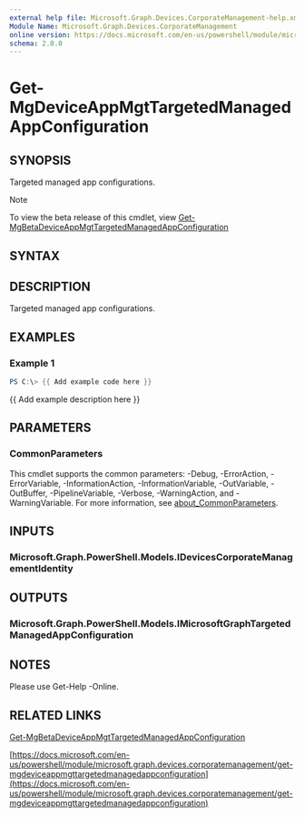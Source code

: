 ```yaml
---
external help file: Microsoft.Graph.Devices.CorporateManagement-help.xml
Module Name: Microsoft.Graph.Devices.CorporateManagement
online version: https://docs.microsoft.com/en-us/powershell/module/microsoft.graph.devices.corporatemanagement/get-mgdeviceappmgttargetedmanagedappconfiguration
schema: 2.0.0
---
```


# Get-MgDeviceAppMgtTargetedManagedAppConfiguration

## SYNOPSIS
Targeted managed app configurations.

> [!NOTE]
> To view the beta release of this cmdlet, view [Get-MgBetaDeviceAppMgtTargetedManagedAppConfiguration](/powershell/module/Microsoft.Graph.Beta.Applications/Get-MgBetaDeviceAppMgtTargetedManagedAppConfiguration?view=graph-powershell-beta)

## SYNTAX

## DESCRIPTION
Targeted managed app configurations.

## EXAMPLES

### Example 1
```powershell
PS C:\> {{ Add example code here }}
```

{{ Add example description here }}

## PARAMETERS

### CommonParameters
This cmdlet supports the common parameters: -Debug, -ErrorAction, -ErrorVariable, -InformationAction, -InformationVariable, -OutVariable, -OutBuffer, -PipelineVariable, -Verbose, -WarningAction, and -WarningVariable. For more information, see [about_CommonParameters](http://go.microsoft.com/fwlink/?LinkID=113216).

## INPUTS

### Microsoft.Graph.PowerShell.Models.IDevicesCorporateManagementIdentity
## OUTPUTS

### Microsoft.Graph.PowerShell.Models.IMicrosoftGraphTargetedManagedAppConfiguration
## NOTES
Please use Get-Help -Online.

## RELATED LINKS
[Get-MgBetaDeviceAppMgtTargetedManagedAppConfiguration](/powershell/module/Microsoft.Graph.Beta.Applications/Get-MgBetaDeviceAppMgtTargetedManagedAppConfiguration?view=graph-powershell-beta)

[https://docs.microsoft.com/en-us/powershell/module/microsoft.graph.devices.corporatemanagement/get-mgdeviceappmgttargetedmanagedappconfiguration](https://docs.microsoft.com/en-us/powershell/module/microsoft.graph.devices.corporatemanagement/get-mgdeviceappmgttargetedmanagedappconfiguration)


